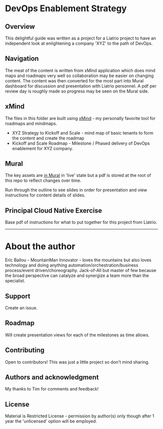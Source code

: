 # DevOps Enablement Strategy



## Overview

This delightful guide was written as a project for a Liatrio project to have an independent look at enlightening a company 'XYZ' to the path of DevOps.

## Navigation

The meat of the content is written from xMind application which does mind maps and roadmaps very well so collaboration may be easier on changing content.  The content was then converted for the most part into Mural dashboard for discussion and presentation with Liatrio personnel.  A pdf per review day is roughly made so progress may be seen on the Mural side.

## xMind
The files in this folder are built using [xMind](https://xmind.app/) - my personally favorite tool for roadmaps and mindmaps.

- XYZ Strategy to Kickoff and Scale - mind map of basic tenants to form the content and create the roadmap
- Kickoff and Scale Roadmap - Milestone / Phased delivery of DevOps enablement for XYZ company.

## Mural

The key assets are [in Mural](https://app.mural.co/t/devops9838/m/devops9838/1696537845649/a99433c0d0f81d29ffbb6450ffd7c284c836df8f?sender=u2d487bd78877e2acccd59212) in 'live' state but a pdf is stored at the root of this repo to reflect changes over time.

Run through the outline to see slides in order for presentation and view instructions for content details of slides.

## Principal Cloud Native Exercise
Base pdf of instructions for what to put together for this project from Liatrio.

***

# About the author

Eric Ballou - MountainMan Innovator - loves the mountains but also loves technology and doing anything automation/orchestration/business process/event driven/choreography.  Jack-of-All but master of few because the broad perspective can catalyze and synergize a team more than the specialist.

## Support
Create an issue.

## Roadmap
Will create presentation views for each of the milestones as time allows.

## Contributing
Open to contributors!  This was just a little project so don't mind sharing.

## Authors and acknowledgment
My thanks to Tim for comments and feedback!

## License
Material is Restricted License - permission by author(s) only though after 1 year the 'unlicensed' option will be employed.

